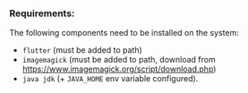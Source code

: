 ### Requirements:
The following components need to be installed on the system:
- `flutter` (must be added to path)
- `imagemagick` (must be added to path, download from https://www.imagemagick.org/script/download.php)
- `java jdk` (+ `JAVA_HOME` env variable configured).